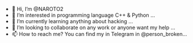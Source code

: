 - 👋 Hi, I’m @NAROTO2
- 👀 I’m interested in programming language C++ & Python ...
- 🌱 I’m currently learning anything about hacking ...
- 💞️ I’m looking to collaborate on any work or anyone want my help ...
- 📫 How to reach me? 
 You can find my in Telegram in @person_broken...

<!---
NAROTO2/NAROTO2 is a ✨ special ✨ repository because its `README.md` (this file) appears on your GitHub profile.
You can click the Preview link to take a look at your changes.
--->
